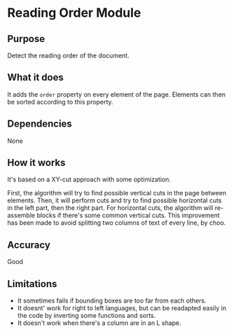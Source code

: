 # Reading Order Module

## Purpose

Detect the reading order of the document.

## What it does

It adds the `order` property on every element of the page. Elements can then be sorted according to this property.

## Dependencies

None

## How it works

It's based on a XY-cut approach with some optimization.

First, the algorithm will try to find possible vertical cuts in the page between elements. Then, it will perform cuts and try to find possible horizontal cuts in the left part, then the right part. For horizontal cuts, the algorithm will re-assemble blocks if there's some common vertical cuts. This improvement has been made to avoid splitting two columns of text of every line, by choo.

## Accuracy

Good

## Limitations

- It sometimes fails if bounding boxes are too far from each others.
- It doesnt' work for right to left languages, but can be readapted easily in the code by inverting some functions and sorts.
- It doesn't work when there's a column are in an L shape.
